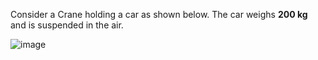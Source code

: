 Consider a Crane holding a car as shown below. The car weighs **200 kg** and is suspended in the air. 

![image](https://user-images.githubusercontent.com/74782784/213467481-c4c56a4c-bdfb-4dfe-ad38-bfc3271cc61b.png)



